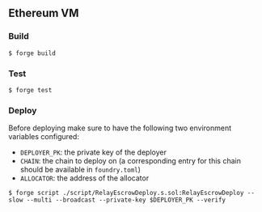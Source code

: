 ## Ethereum VM

### Build

```shell
$ forge build
```

### Test

```shell
$ forge test
```

### Deploy

Before deploying make sure to have the following two environment variables configured:

- `DEPLOYER_PK`: the private key of the deployer
- `CHAIN`: the chain to deploy on (a corresponding entry for this chain should be available in `foundry.toml`)
- `ALLOCATOR`: the address of the allocator

```shell
$ forge script ./script/RelayEscrowDeploy.s.sol:RelayEscrowDeploy --slow --multi --broadcast --private-key $DEPLOYER_PK --verify
```
